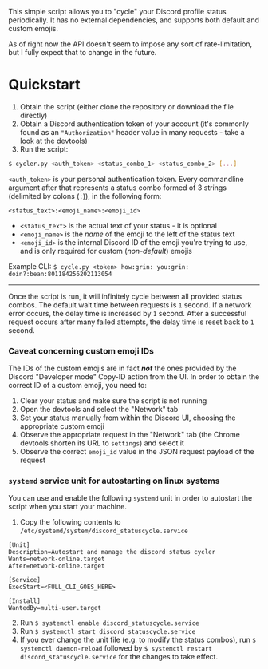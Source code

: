 This simple script allows you to "cycle" your Discord profile status periodically. It has no external dependencies, and supports both default and custom emojis. 

As of right now the API doesn't seem to impose any sort of rate-limitation, but I fully expect that to change in the future.

# Quickstart

1. Obtain the script (either clone the repository or download the file directly)
2. Obtain a Discord authentication token of your account (it's commonly found as an `"Authorization"` header value in many requests - take a look at the devtools)
3. Run the script: 

```sh
$ cycler.py <auth_token> <status_combo_1> <status_combo_2> [...]
```

`<auth_token>` is your personal authentication token. Every commandline argument after that represents a status combo formed of 3 strings (delimited by colons (`:`)), in the following form:

```
<status_text>:<emoji_name>:<emoji_id>
```

* `<status_text>` is the actual text of your status - it is optional
* `<emoji_name>` is the *name* of the emoji to the left of the status text
* `<emoji_id>` is the internal Discord ID of the emoji you're trying to use, and is only required for custom (*non-default*) emojis

Example CLI: `$ cycle.py <token> how:grin: you:grin: doin?:bean:801184256202113054`

---

Once the script is run, it will infinitely cycle between all provided status combos. The default wait time between requests is `1` second. If a network error occurs, the delay time is increased
by `1` second. After a successful request occurs after many failed attempts, the delay time is reset back to `1` second.

### Caveat concerning custom emoji IDs

The IDs of the custom emojis are in fact ***not*** the ones provided by the Discord "Developer mode" Copy-ID action from the UI. In order to obtain the correct ID of a custom emoji, you need to: 

1. Clear your status and make sure the script is not running
2. Open the devtools and select the "Network" tab
3. Set your status manually from within the Discord UI, choosing the appropriate custom emoji
4. Observe the appropriate request in the "Network" tab (the Chrome devtools shorten its URL to `settings`) and select it
5. Observe the correct `emoji_id` value in the JSON request payload of the request

### `systemd` service unit for autostarting on linux systems

You can use and enable the following `systemd` unit in order to autostart the script when you start your machine.

1. Copy the following contents to `/etc/systemd/system/discord_statuscycle.service`

```
[Unit]
Description=Autostart and manage the discord status cycler
Wants=network-online.target
After=network-online.target

[Service]
ExecStart=<FULL_CLI_GOES_HERE>

[Install]
WantedBy=multi-user.target
```

2. Run `$ systemctl enable discord_statuscycle.service`
3. Run `$ systemctl start discord_statuscycle.service`
4. If you ever change the unit file (e.g. to modify the status combos), run `$ systemctl daemon-reload` followed by `$ systemctl restart discord_statuscycle.service` for the changes to take effect.
